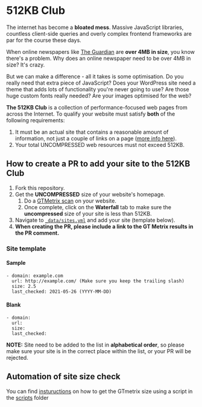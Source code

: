 # 512KB Club

The internet has become a **bloated mess**. Massive JavaScript libraries, countless client-side queries and overly complex frontend frameworks are par for the course these days.

When online newspapers like [The Guardian](https://www.theguardian.com/uk) are **over 4MB in size**, you know there's a problem. Why does an online newspaper need to be over 4MB in size? It's crazy.

But we can make a difference - all it takes is some optimisation. Do you really need that extra piece of JavaScript? Does your WordPress site need a theme that adds lots of functionality you're never going to use? Are those huge custom fonts really needed? Are your images optimised for the web?

**The 512KB Club** is a collection of performance-focused web pages from across the Internet. To qualify your website must satisfy **both** of the following requirements:

1. It must be an actual site that contains a reasonable amount of information, not just a couple of links on a page ([more info here](https://512kb.club/#lightweight-notice)).
2. Your total UNCOMPRESSED web resources must not exceed 512KB.

## How to create a PR to add your site to the 512KB Club

1. Fork this repository.
2. Get the **UNCOMPRESSED** size of your website's homepage.
    1. Do a <a target="blank" href="https://gtmetrix.com">GTMetrix scan</a> on your website.
    2. Once complete, click on the **Waterfall** tab to make sure the **uncompressed** size of your site is less than 512KB.
3. Navigate to [`_data/sites.yml`](./_data/sites.yml) and add your site (template below).
4.  **When creating the PR, please include a link to the GT Metrix results in the PR comment.**

### Site template

#### Sample
```
- domain: example.com
  url: http://example.com/ (Make sure you keep the trailing slash)
  size: 2.5
  last_checked: 2021-05-26 (YYYY-MM-DD)
```
#### Blank
```
- domain:
  url:
  size:
  last_checked:
```

**NOTE:** Site need to be added to the list in **alphabetical order**, so please make sure your site is in the correct place within the list, or your PR will be rejected.

## Automation of site size check

You can find [instuructions](scripts/docs_site_size_rechecker.md) on how to get the GTmetrix size using a script in the [scripts](scripts/) folder
